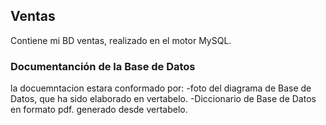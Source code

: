 ## Ventas
Contiene mi BD ventas, realizado en el motor MySQL.

### Documentanción de la Base de Datos
la docuemntacion estara conformado por:
-foto del diagrama de Base de Datos, que ha sido elaborado en vertabelo.
-Diccionario de Base de Datos en formato pdf. generado desde vertabelo.